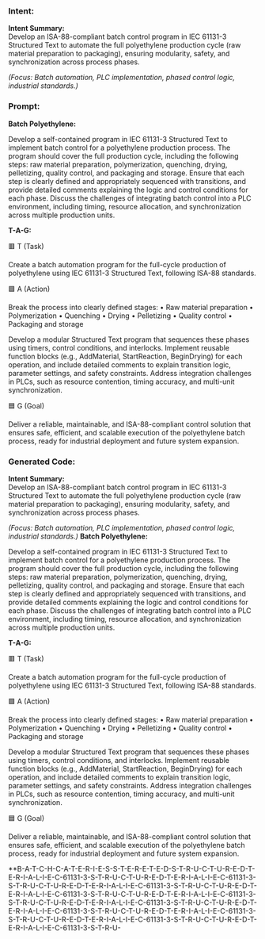 ### Intent:
**Intent Summary:**  
Develop an ISA-88-compliant batch control program in IEC 61131-3 Structured Text to automate the full polyethylene production cycle (raw material preparation to packaging), ensuring modularity, safety, and synchronization across process phases.  

*(Focus: Batch automation, PLC implementation, phased control logic, industrial standards.)*

### Prompt:
**Batch Polyethylene:**

Develop a self-contained program in IEC 61131-3 Structured Text to implement batch control for a polyethylene production process. The program should cover the full production cycle, including the following steps: raw material preparation, polymerization, quenching, drying, pelletizing, quality control, and packaging and storage. Ensure that each step is clearly defined and appropriately sequenced with transitions, and provide detailed comments explaining the logic and control conditions for each phase. Discuss the challenges of integrating batch control into a PLC environment, including timing, resource allocation, and synchronization across multiple production units.

**T-A-G:**

🟥 T (Task)

Create a batch automation program for the full-cycle production of polyethylene using IEC 61131-3 Structured Text, following ISA-88 standards.

🟩 A (Action)

Break the process into clearly defined stages:
	•	Raw material preparation
	•	Polymerization
	•	Quenching
	•	Drying
	•	Pelletizing
	•	Quality control
	•	Packaging and storage

Develop a modular Structured Text program that sequences these phases using timers, control conditions, and interlocks. Implement reusable function blocks (e.g., AddMaterial, StartReaction, BeginDrying) for each operation, and include detailed comments to explain transition logic, parameter settings, and safety constraints. Address integration challenges in PLCs, such as resource contention, timing accuracy, and multi-unit synchronization.

🟦 G (Goal)

Deliver a reliable, maintainable, and ISA-88-compliant control solution that ensures safe, efficient, and scalable execution of the polyethylene batch process, ready for industrial deployment and future system expansion.

### Generated Code:
**Intent Summary:**  
Develop an ISA-88-compliant batch control program in IEC 61131-3 Structured Text to automate the full polyethylene production cycle (raw material preparation to packaging), ensuring modularity, safety, and synchronization across process phases.  

*(Focus: Batch automation, PLC implementation, phased control logic, industrial standards.)*
**Batch Polyethylene:**

Develop a self-contained program in IEC 61131-3 Structured Text to implement batch control for a polyethylene production process. The program should cover the full production cycle, including the following steps: raw material preparation, polymerization, quenching, drying, pelletizing, quality control, and packaging and storage. Ensure that each step is clearly defined and appropriately sequenced with transitions, and provide detailed comments explaining the logic and control conditions for each phase. Discuss the challenges of integrating batch control into a PLC environment, including timing, resource allocation, and synchronization across multiple production units.

**T-A-G:**

🟥 T (Task)

Create a batch automation program for the full-cycle production of polyethylene using IEC 61131-3 Structured Text, following ISA-88 standards.

🟩 A (Action)

Break the process into clearly defined stages:
	•	Raw material preparation
	•	Polymerization
	•	Quenching
	•	Drying
	•	Pelletizing
	•	Quality control
	•	Packaging and storage

Develop a modular Structured Text program that sequences these phases using timers, control conditions, and interlocks. Implement reusable function blocks (e.g., AddMaterial, StartReaction, BeginDrying) for each operation, and include detailed comments to explain transition logic, parameter settings, and safety constraints. Address integration challenges in PLCs, such as resource contention, timing accuracy, and multi-unit synchronization.

🟦 G (Goal)

Deliver a reliable, maintainable, and ISA-88-compliant control solution that ensures safe, efficient, and scalable execution of the polyethylene batch process, ready for industrial deployment and future system expansion.

**B-A-T-C-H-C-A-T-E-R-I-E-S-S-T-E-R-E-T-E-D-S-T-R-U-C-T-U-R-E-D-T-E-R-I-A-L-I-E-C-61131-3-S-T-R-U-C-T-U-R-E-D-T-E-R-I-A-L-I-E-C-61131-3-S-T-R-U-C-T-U-R-E-D-T-E-R-I-A-L-I-E-C-61131-3-S-T-R-U-C-T-U-R-E-D-T-E-R-I-A-L-I-E-C-61131-3-S-T-R-U-C-T-U-R-E-D-T-E-R-I-A-L-I-E-C-61131-3-S-T-R-U-C-T-U-R-E-D-T-E-R-I-A-L-I-E-C-61131-3-S-T-R-U-C-T-U-R-E-D-T-E-R-I-A-L-I-E-C-61131-3-S-T-R-U-C-T-U-R-E-D-T-E-R-I-A-L-I-E-C-61131-3-S-T-R-U-C-T-U-R-E-D-T-E-R-I-A-L-I-E-C-61131-3-S-T-R-U-C-T-U-R-E-D-T-E-R-I-A-L-I-E-C-61131-3-S-T-R-U-
